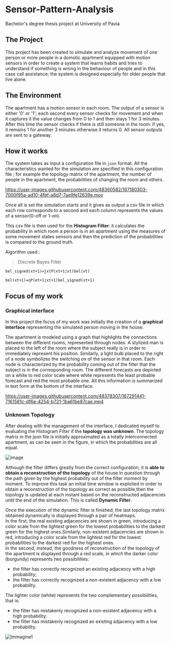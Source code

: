 # Sensor-Pattern-Analysis
Bachelor's degree thesis project at University of Pavia

<h2>The Project</h2>

This project has been created to simulate and analyze movement of one person or more people in a domotic apartment equipped with motion sensors in order to create a system that learns habits and tries to understand if something is wrong in the behaviour of people and in this case call assistance; the system is designed especially for older people that live alone.

<h2>The Environment</h2>

The apartment has a motion sensor in each room. The output of a sensor is either '0' or '1'; each second every sensor checks for movement and when it captures it the value changes from 0 to 1 and then stays 1 for 3 minutes. After this time the sensor checks if there is still someone in the room: if yes, it remains 1 for another 3 minutes otherwise it returns 0.  All sensor outputs are sent to a gateway.

<h2>How it works</h2>

The system takes as input a configuration file in `json` format. All the characteristics wanted for the simulation are specified in this configuration file ; for example the topology matrix of the apartment, the number of people in the apartment, the probabilities of changing the room and others.


https://user-images.githubusercontent.com/48360582/167180303-7000f95a-ad10-4fbf-a8d7-7ae9fe12639e.mov


Once all is set the simulation starts and it gives as output a csv file in which each row corresponds to a second and each column represents the values of a sensor(0-off or 1-on).

This csv file is then used for the **Histogram Filter**: it calculates the probability in which room a person is in an apartment using the measures of some movement states sensors and then the prediction of the probabilities is compared to the ground truth.

Algorithm used :

>Discrete Bayes Filter

	bel_signed(xt+1)=∑xtP(xt+1∣xt)bel(xt)

	bel(xt+1)=ηP(et+1∣xt+1)bel_signed(xt+1)

<h2>Focus of my work</h2>

<h3>Graphical interface</h3>

In this project the focus of my work was initially the creation of a **graphical interface** representing the simulated person moving in the house.

The apartment is modeled using a graph that highlights the connections between the different rooms, represented through nodes. A stylized man is placed to the left of the room where the subject really is in order to immediately represent his position. Similarly, a light bulb placed to the right of a node symbolizes the switching on of the sensor in that room. Each node is characterized by the probability coming out of the filter that the subject is in the corresponding room. The different forecasts are depicted on a white to red color scale where white represents the least probable forecast and red the most probable one. All this information is summarized in text form at the bottom of the interface.

https://user-images.githubusercontent.com/48378307/167291441-7161581c-df6a-4254-b721-1ba61be87cae.mp4


<h3>Unknown Topology</h3>

After dealing with the management of the interface, I dedicated myself to evaluating the Histogram Filter if the **topology was unknown**.
The topology matrix in the json file is initially approximated as a totally interconnected apartment, as can be seen in the figure, in which the probabilities are all equal.

![image](https://user-images.githubusercontent.com/48378307/167291875-0d4e54ca-9cbb-4f48-b3bd-7c85ccb58d79.png)

Although the filter differs greatly from the correct configuration, it is **able to obtain a reconstruction of the topology** of the house in question through the path given by the highest probability out of the filter moment by moment.
To improve this task an initial time window is exploited in order to obtain a reconstruction of the topology as correct as possible,then the topology is updated at each instant based on the reconstructed adjacencies until the end of the simulation. This is called **Dynamic Filter**.

Once the execution of the dynamic filter is finished, the last topology matrix obtained dynamically is displayed through a pair of heatmaps.  
In the first, the real existing adjacencies are shown in green, introducing a color scale from the lightest green for the lowest probabilities to the darkest green for the highest ones.Similarly, non-existent adjacencies are shown in red, introducing a color scale from the lightest red for the lowest probabilities to the darkest red for the highest ones.    
In the second, instead, the goodness of reconstruction of the topology of the apartment is displayed through a red scale, in which the darker color (burgundy) represents two possibilities:
* the filter has correctly recognized an existing adjacency with a high probability;
* the filter has correctly recognized a non-existent adjacency with a low probability.
   
The lighter color (white) represents the two complementary possibilities, that is:
* the filter has mistakenly recognized a non-existent adjacency with a high probability;
* the filter has mistakenly recognized an existing adjacency with a low probability.


![Immagine1](https://user-images.githubusercontent.com/48378307/167292845-5ec464da-507a-4a20-8362-64db2515471f.png)



